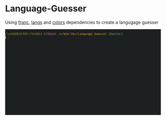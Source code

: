# Language-Guesser

Using [franc](https://www.npmjs.com/package/franc), [langs](https://www.npmjs.com/package/langs) and [colors](https://www.npmjs.com/package/colors) dependencies to create a langugage guesser

<img src = "https://github.com/SLuo490/Language-Guesser/blob/master/languageGuesser.gif" width = "1000px">
